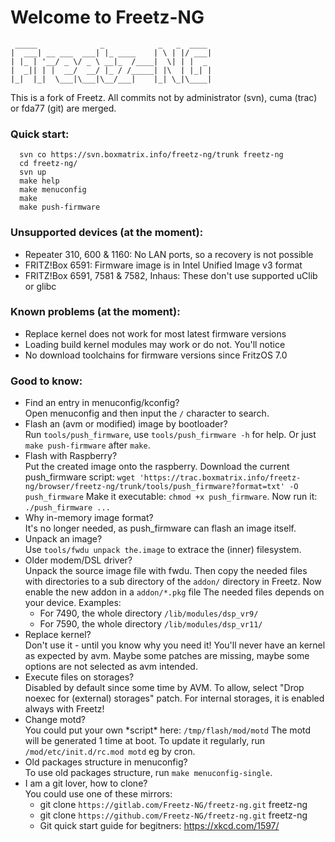 # Welcome to Freetz-NG

```
 _____              _            _   _  ____
|  ___| __ ___  ___| |_ ____    | \ | |/ ___|
| |_ | '__/ _ \/ _ \ __|_  /____|  \| | |  _
|  _|| | |  __/  __/ |_ / /_____| |\  | |_| |
|_|  |_|  \___|\___|\__/___|    |_| \_|\____|

```

This is a fork of Freetz.
All commits not by administrator (svn),
cuma (trac) or fda77 (git) are merged.

### Quick start:
```
  svn co https://svn.boxmatrix.info/freetz-ng/trunk freetz-ng
  cd freetz-ng/
  svn up
  make help
  make menuconfig
  make
  make push-firmware
```

### Unsupported devices (at the moment):
  * Repeater 310, 600 & 1160: No LAN ports, so a recovery is not possible
  * FRITZ!Box 6591: Firmware image is in Intel Unified Image v3 format
  * FRITZ!Box 6591, 7581 & 7582, Inhaus: These don't use supported uClib or glibc

### Known problems (at the moment):
  * Replace kernel does not work for most latest firmware versions
  * Loading build kernel modules may work or do not. You'll notice
  * No download toolchains for firmware versions since FritzOS 7.0

### Good to know:
  * Find an entry in menuconfig/kconfig?<br>
    Open menuconfig and then input the ```/``` character to search.
  * Flash an (avm or modified) image by bootloader?<br>
    Run ```tools/push_firmware```, use ```tools/push_firmware -h``` for help.
    Or just ```make push-firmware``` after ```make```.
  * Flash with Raspberry?<br>
    Put the created image onto the raspberry. Download the current push\_firmware script:
    ```wget 'https://trac.boxmatrix.info/freetz-ng/browser/freetz-ng/trunk/tools/push_firmware?format=txt' -O push_firmware```
    Make it executable: ```chmod +x push_firmware```. Now run it: ```./push_firmware ...```
  * Why in-memory image format?<br>
    It's no longer needed, as push\_firmware can flash an image itself.
  * Unpack an image?<br>
    Use ```tools/fwdu unpack the.image``` to extrace the (inner) filesystem.
  * Older modem/DSL driver?<br>
    Unpack the source image file with fwdu. Then copy the needed files
    with directories to a sub directory of the ```addon/``` directory in Freetz.
    Now enable the new addon in a ```addon/*.pkg``` file
    The needed files depends on your device. Examples:
     - For 7490, the whole directory ```/lib/modules/dsp_vr9/```
     - For 7590, the whole directory ```/lib/modules/dsp_vr11/```
  * Replace kernel?<br>
    Don't use it - until you know why you need it!
    You'll never have an kernel as expected by avm. Maybe some patches
    are missing, maybe some options are not selected as avm intended.
  * Execute files on storages?<br>
    Disabled by default since some time by AVM. To allow,
    select "Drop noexec for (external) storages" patch.
    For internal storages, it is enabled always with Freetz!
  * Change motd?<br>
    You could put your own \*script\* here: ```/tmp/flash/mod/motd```
    The motd will be generated 1 time at boot. To update it
    regularly, run ```/mod/etc/init.d/rc.mod motd``` eg by cron.
  * Old packages structure in menuconfig?<br>
    To use old packages structure, run ```make menuconfig-single```.
  * I am a git lover, how to clone?<br>
    You could use one of these mirrors:
     - git clone ```https://gitlab.com/Freetz-NG/freetz-ng.git``` freetz-ng
     - git clone ```https://github.com/Freetz-NG/freetz-ng.git``` freetz-ng
     - Git quick start guide for begitners: https://xkcd.com/1597/

